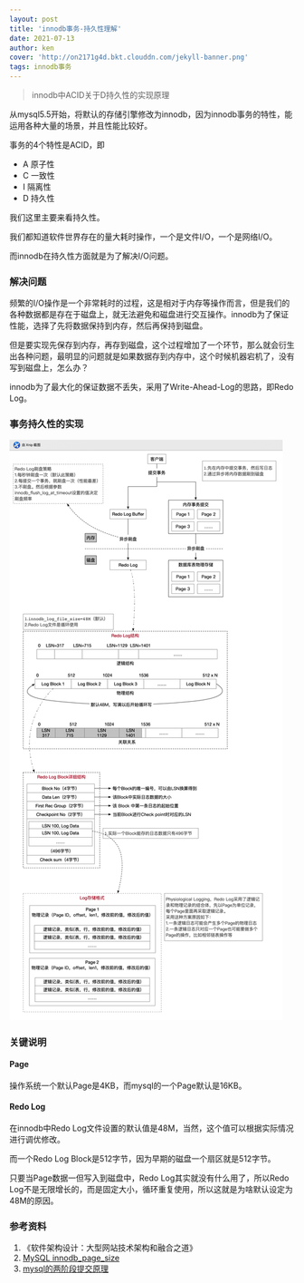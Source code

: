 ```yaml
---
layout: post
title: 'innodb事务-持久性理解'
date: 2021-07-13
author: ken
cover: 'http://on2171g4d.bkt.clouddn.com/jekyll-banner.png'
tags: innodb事务
---
```


> innodb中ACID关于D持久性的实现原理

从mysql5.5开始，将默认的存储引擎修改为innodb，因为innodb事务的特性，能运用各种大量的场景，并且性能比较好。

事务的4个特性是ACID，即
- A 原子性
- C 一致性
- I 隔离性
- D 持久性

我们这里主要来看持久性。

我们都知道软件世界存在的量大耗时操作，一个是文件I/O，一个是网络I/O。

而innodb在持久性方面就是为了解决I/O问题。

### 解决问题
频繁的I/O操作是一个非常耗时的过程，这是相对于内存等操作而言，但是我们的各种数据都是存在于磁盘上，就无法避免和磁盘进行交互操作。innodb为了保证性能，选择了先将数据保持到内存，然后再保持到磁盘。

但是要实现先保存到内存，再存到磁盘，这个过程增加了一个环节，那么就会衍生出各种问题，最明显的问题就是如果数据存到内存中，这个时候机器宕机了，没有写到磁盘上，怎么办？

innodb为了最大化的保证数据不丢失，采用了Write-Ahead-Log的思路，即Redo Log。

### 事务持久性的实现

![innodb事务持久性](https://raw.githubusercontent.com/y80x86ol/img/main/2021/20210713142723.png)

### 关键说明

#### Page

操作系统一个默认Page是4KB，而mysql的一个Page默认是16KB。

#### Redo Log
在innodb中Redo Log文件设置的默认值是48M，当然，这个值可以根据实际情况进行调优修改。

而一个Redo Log Block是512字节，因为早期的磁盘一个扇区就是512字节。

只要当Page数据一但写入到磁盘中，Redo Log其实就没有什么用了，所以Redo Log不是无限增长的，而是固定大小，循环重复使用，所以这就是为啥默认设定为48M的原因。

### 参考资料
1. 《软件架构设计：大型网站技术架构和融合之道》
2. [MySQL innodb_page_size ](https://www.sohu.com/a/434529381_505827?sec=wd)
3. [mysql的两阶段提交原理](https://blog.csdn.net/jyf19/article/details/105636957)